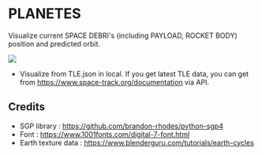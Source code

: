 # PLANETES
Visualize current SPACE DEBRI's (including PAYLOAD, ROCKET BODY) position and predicted orbit.

![](https://github.com/yumataesu/PLANETES/blob/master/readme/output.gif)

* Visualize from TLE.json in local. If you get latest TLE data, you can get from https://www.space-track.org/documentation via API.


## Credits
* SGP library : https://github.com/brandon-rhodes/python-sgp4
* Font : https://www.1001fonts.com/digital-7-font.html
* Earth texture data : https://www.blenderguru.com/tutorials/earth-cycles
